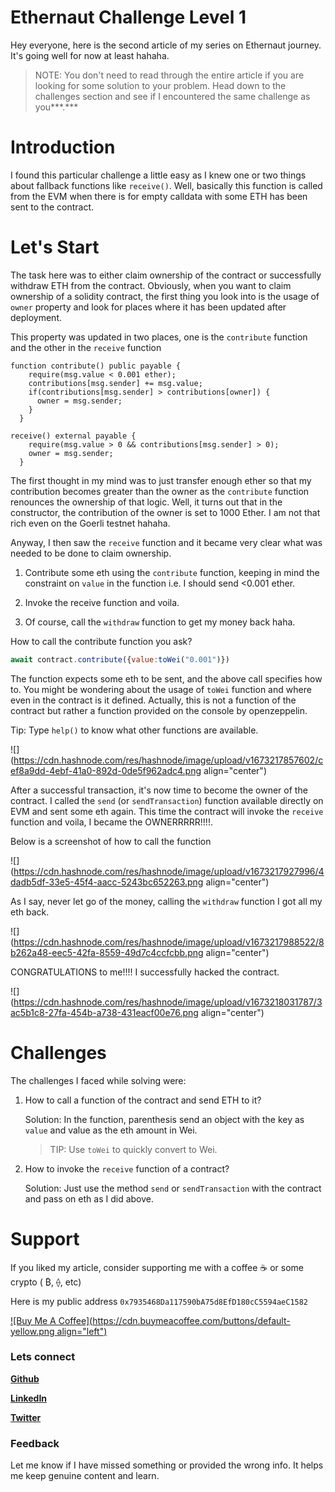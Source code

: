 # Ethernaut Challenge Level 1

Hey everyone, here is the second article of my series on Ethernaut journey. It's going well for now at least hahaha.

> NOTE: You don't need to read through the entire article if you are looking for some solution to your problem. Head down to the challenges section and see if I encountered the same challenge as you***.***

# Introduction

I found this particular challenge a little easy as I knew one or two things about fallback functions like `receive()`. Well, basically this function is called from the EVM when there is for empty calldata with some ETH has been sent to the contract.

# Let's Start

The task here was to either claim ownership of the contract or successfully withdraw ETH from the contract. Obviously, when you want to claim ownership of a solidity contract, the first thing you look into is the usage of `owner` property and look for places where it has been updated after deployment.

This property was updated in two places, one is the `contribute` function and the other in the `receive` function

```solidity
function contribute() public payable {
    require(msg.value < 0.001 ether);
    contributions[msg.sender] += msg.value;
    if(contributions[msg.sender] > contributions[owner]) {
      owner = msg.sender;
    }
  }
```

```solidity
receive() external payable {
    require(msg.value > 0 && contributions[msg.sender] > 0);
    owner = msg.sender;
  }
```

The first thought in my mind was to just transfer enough ether so that my contribution becomes greater than the owner as the `contribute` function renounces the ownership of that logic. Well, it turns out that in the constructor, the contribution of the owner is set to 1000 Ether. I am not that rich even on the Goerli testnet hahaha.

Anyway, I then saw the `receive` function and it became very clear what was needed to be done to claim ownership.

1. Contribute some eth using the `contribute` function, keeping in mind the constraint on `value` in the function i.e. I should send &lt;0.001 ether.
    

1. Invoke the receive function and voila.
    
2. Of course, call the `withdraw` function to get my money back haha.
    

How to call the contribute function you ask?

```javascript
await contract.contribute({value:toWei("0.001")})
```

The function expects some eth to be sent, and the above call specifies how to. You might be wondering about the usage of `toWei` function and where even in the contract is it defined. Actually, this is not a function of the contract but rather a function provided on the console by openzeppelin.

Tip: Type `help()` to know what other functions are available.

![](https://cdn.hashnode.com/res/hashnode/image/upload/v1673217857602/cef8a9dd-4ebf-41a0-892d-0de5f962adc4.png align="center")

After a successful transaction, it's now time to become the owner of the contract. I called the `send` (or `sendTransaction`) function available directly on EVM and sent some eth again. This time the contract will invoke the `receive` function and voila, I became the OWNERRRRR!!!!.

Below is a screenshot of how to call the function

![](https://cdn.hashnode.com/res/hashnode/image/upload/v1673217927996/4dadb5df-33e5-45f4-aacc-5243bc652263.png align="center")

As I say, never let go of the money, calling the `withdraw` function I got all my eth back.

![](https://cdn.hashnode.com/res/hashnode/image/upload/v1673217988522/8b262a48-eec5-42fa-8559-49d7c4ccfcbb.png align="center")

CONGRATULATIONS to me!!!! I successfully hacked the contract.

![](https://cdn.hashnode.com/res/hashnode/image/upload/v1673218031787/3ac5b1c8-27fa-454b-a738-431eacf00e76.png align="center")

# Challenges

The challenges I faced while solving were:

1. How to call a function of the contract and send ETH to it?
    
    Solution: In the function, parenthesis send an object with the key as `value` and value as the eth amount in Wei.
    
    > TIP: Use `toWei` to quickly convert to Wei.
    
2. How to invoke the `receive` function of a contract?
    
    Solution: Just use the method `send` or `sendTransaction` with the contract and pass on eth as I did above.
    

# Support

If you liked my article, consider supporting me with a coffee ☕️ or some crypto ( ₿, ⟠, etc)

Here is my public address `0x7935468Da117590bA75d8EfD180cC5594aeC1582`

[![Buy Me A Coffee](https://cdn.buymeacoffee.com/buttons/default-yellow.png align="left")](https://www.buymeacoffee.com/atoo)

### Lets connect

[**Github**](https://github.com/Atoo35)

[**LinkedIn**](https://www.linkedin.com/in/atharva-deshpande-187969140/)

[**Twitter**](https://twitter.com/atharva_35)

### Feedback

Let me know if I have missed something or provided the wrong info. It helps me keep genuine content and learn.
